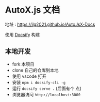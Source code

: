 # AutoX.js 文档

地址 : https://ilg2021.github.io/AutoJsX-Docs


使用 [Docsify](https://github.com/docsifyjs/docsify/) 构建


## 本地开发

- fork 本项目
- clone 自己的仓库到本地
- 使用 vscode 打开
- 安装 `npm i docsify-cli -g`
- 运行 `docsify serve .` (后面有个 点)
- 浏览器访问 `http://localhost:3000`
